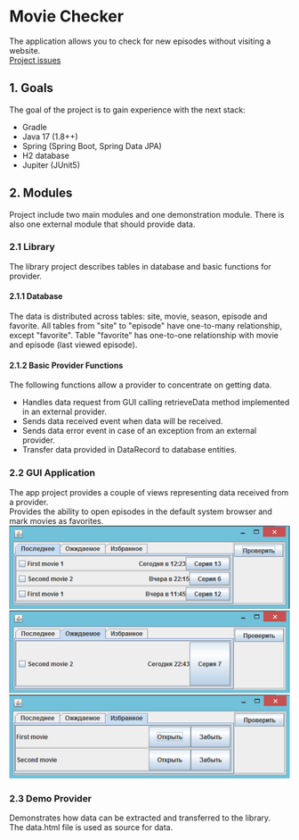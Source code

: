 # Movie Checker
The application allows you to check for new episodes without visiting a website.  
[Project issues](https://github.com/users/unkus/projects/1)

## 1. Goals
The goal of the project is to gain experience with the next stack:
- Gradle
- Java 17 (1.8++)
- Spring (Spring Boot, Spring Data JPA)
- H2 database
- Jupiter (JUnit5)

## 2. Modules
Project include two main modules and one demonstration module.
There is also one external module that should provide data.

### 2.1 Library
The library project describes tables in database and basic functions for provider.

#### 2.1.1 Database
The data is distributed across tables: site, movie, season, episode and favorite.
All tables from "site" to "episode" have one-to-many relationship, except "favorite".
Table "favorite" has one-to-one relationship with movie and episode (last viewed episode).

#### 2.1.2 Basic Provider Functions
The following functions allow a provider to concentrate on getting data.
- Handles data request from GUI calling retrieveData method implemented in an external provider.
- Sends data received event when data will be received.
- Sends data error event in case of an exception from an external provider.
- Transfer data provided in DataRecord to database entities.

### 2.2 GUI Application
The app project provides a couple of views representing data received from a provider.  
Provides the ability to open episodes in the default system browser and mark movies as favorites.
![Latest view](./latest.png)
![Expected view](./expected.png)
![Favorite view](./favorites.png)

### 2.3 Demo Provider
Demonstrates how data can be extracted and transferred to the library.  
The data.html file is used as source for data. 
